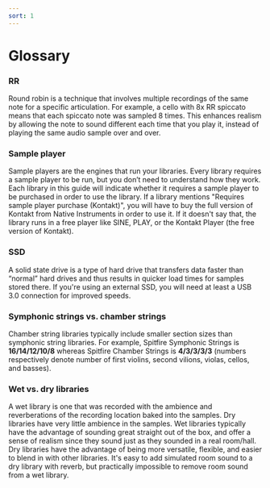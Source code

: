 ```yaml
---
sort: 1
---
```


# Glossary

### RR

Round robin is a technique that involves multiple recordings of the same note for a specific articulation. For example, a cello with 8x RR spiccato means that each spiccato note was sampled 8 times. This enhances realism by allowing the note to sound different each time that you play it, instead of playing the same audio sample over and over.

### Sample player

Sample players are the engines that run your libraries. Every library requires a sample player to be run,  but you don’t need to understand how they work. Each library in this guide will indicate whether it requires a sample player to be purchased in order to use the library. If a library mentions "Requires sample player purchase (Kontakt)", you will have to buy the full version of Kontakt from Native Instruments in order to use it. If it doesn't say that, the library runs in a free player like SINE, PLAY, or the Kontakt Player (the free version of Kontakt).

### SSD

A solid state drive is a type of hard drive that transfers data faster than “normal” hard drives and thus results in quicker load times for samples stored there. If you're using an external SSD, you will need at least a USB 3.0 connection for improved speeds.

### Symphonic strings vs. chamber strings

Chamber string libraries typically include smaller section sizes than symphonic string libraries. For example, Spitfire Symphonic Strings is **16/14/12/10/8** whereas Spitfire Chamber Strings is **4/3/3/3/3** (numbers respectively denote number of first violins, second vilions, violas, cellos, and basses).

### Wet vs. dry libraries

A wet library is one that was recorded with the ambience and reverberations of the recording location baked into the samples. Dry libraries have very little ambience in the samples. Wet libraries typically have the advantage of sounding great straight out of the box, and offer a sense of realism since they sound just as they sounded in a real room/hall. Dry libraries have the advantage of being more versatile, flexible, and easier to blend in with other libraries. It's easy to add simulated room sound to a dry library with reverb, but practically impossible to remove room sound from a wet library.